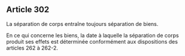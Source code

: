 Article 302
----
La séparation de corps entraîne toujours séparation de biens.

En ce qui concerne les biens, la date à laquelle la séparation de corps produit
ses effets est déterminée conformément aux dispositions des articles 262 à
262-2.

